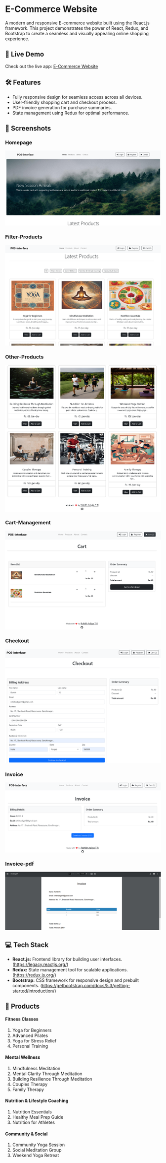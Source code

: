 # E-Commerce Website

A modern and responsive E-commerce website built using the React.js framework. This project demonstrates the power of React, Redux, and Bootstrap to create a seamless and visually appealing online shopping experience.

## 🚀 Live Demo

Check out the live app: [E-Commerce Website](https://qest-six.vercel.app/)

## 🛠 Features

* Fully responsive design for seamless access across all devices.
* User-friendly shopping cart and checkout process.
* PDF invoice generation for purchase summaries.
* State management using Redux for optimal performance.

## 📸 Screenshots

### Homepage

[![Homepage](https://raw.githubusercontent.com/Rohith1905/qest/main/1p.png)](https://raw.githubusercontent.com/Rohith1905/qest/main/1p.png)

### Filter-Products

[![Product Page](https://raw.githubusercontent.com/Rohith1905/qest/main/2p.png)](https://raw.githubusercontent.com/Rohith1905/qest/main/2p.png)

### Other-Products

[![other](https://raw.githubusercontent.com/Rohith1905/qest/main/3p.png)](https://raw.githubusercontent.com/Rohith1905/qest/main/3p.png)

### Cart-Management

[![Cart](https://raw.githubusercontent.com/Rohith1905/qest/main/4p.png)](https://raw.githubusercontent.com/Rohith1905/qest/main/4p.png)

### Checkout

[![Checkout](https://raw.githubusercontent.com/Rohith1905/qest/main/5p.png)](https://raw.githubusercontent.com/Rohith1905/qest/main/5p.png)

### Invoice

[![ Invoice](https://raw.githubusercontent.com/Rohith1905/qest/main/6p.png)](https://raw.githubusercontent.com/Rohith1905/qest/main/6p.png)

### Invoice-pdf
[![Invoice-pdf](https://raw.githubusercontent.com/Rohith1905/qest/main/7p.png)](https://raw.githubusercontent.com/Rohith1905/qest/main/7p.png)

## 💻 Tech Stack

* **React.js:** Frontend library for building user interfaces. (https://legacy.reactjs.org/)
* **Redux:** State management tool for scalable applications. (https://redux.js.org/)
* **Bootstrap:** CSS framework for responsive design and prebuilt components. (https://getbootstrap.com/docs/5.3/getting-started/introduction/)

## 🛒 Products

#### Fitness Classes
1. Yoga for Beginners
2. Advanced Pilates
3. Yoga for Stress Relief
4. Personal Training

#### Mental Wellness
1. Mindfulness Meditation
2. Mental Clarity Through Meditation
3. Building Resilience Through Meditation
4. Couples Therapy
5. Family Therapy

#### Nutrition & Lifestyle Coaching
1. Nutrition Essentials
2. Healthy Meal Prep Guide
3. Nutrition for Athletes

#### Community & Social
1. Community Yoga Session
2. Social Meditation Group
3. Weekend Yoga Retreat

